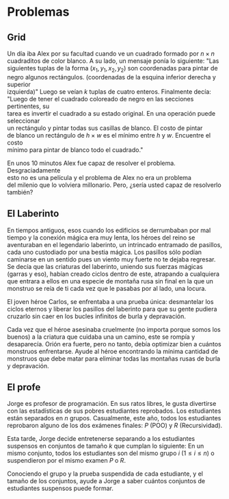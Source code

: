# Problemas

## Grid

Un día iba Alex por su facultad cuando ve un cuadrado formado por $n \times n$  
cuadraditos de color blanco. A su lado, un mensaje ponía lo siguiente: "Las  
siguientes tuplas de la forma $(x_1, y_1, x_2, y_2)$ son coordenadas para pintar de  
negro algunos rectángulos. (coordenadas de la esquina inferior derecha y superior  
izquierda)" Luego se veían $k$ tuplas de cuatro enteros. Finalmente decía:  
"Luego de tener el cuadrado coloreado de negro en las secciones pertinentes, su  
tarea es invertir el cuadrado a su estado original. En una operación puede seleccionar  
un rectángulo y pintar todas sus casillas de blanco. El costo de pintar  
de blanco un rectángulo de $h \times w$ es el mínimo entre $h$ y $w$. Encuentre el costo  
mínimo para pintar de blanco todo el cuadrado."

En unos 10 minutos Alex fue capaz de resolver el problema. Desgraciadamente  
esto no es una película y el problema de Alex no era un problema  
del milenio que lo volviera millonario. Pero, ¿sería usted capaz de resolverlo  
también?

## El Laberinto

En tiempos antiguos, esos cuando los edificios se derrumbaban por mal tiempo y la conexión mágica era muy lenta, los héroes del reino se aventuraban en el legendario laberinto, un intrincado entramado de pasillos, cada uno custodiado por una bestia mágica. Los pasillos sólo podían caminarse en un sentido pues un viento muy fuerte no te dejaba regresar. Se decía que las criaturas del laberinto, uniendo sus fuerzas mágicas (garras y eso), habían creado ciclos dentro de este, atrapando a cualquiera que entrara a ellos en una especie de montaña rusa sin final en la que un monstruo se reía de ti cada vez que le pasabas por al lado, una locura.

El joven héroe Carlos, se enfrentaba a una prueba única: desmantelar los ciclos eternos y liberar los pasillos del laberinto para que su gente pudiera cruzarlo sin caer en los bucles infinitos de burla y depravación.

Cada vez que el héroe asesinaba cruelmente (no importa porque somos los buenos) a la criatura que cuidaba una un camino, este se rompía y desaparecía. Orión era fuerte, pero no tanto, debía optimizar bien a cuántos monstruos enfrentarse. Ayude al héroe encontrando la mínima cantidad de monstruos que debe matar para eliminar todas las montañas rusas de burla y depravación.

## El profe

Jorge es profesor de programación. En sus ratos libres, le gusta divertirse con las estadísticas de sus pobres estudiantes reprobados. Los estudiantes están separados en $n$ grupos. Casualmente, este año, todos los estudiantes reprobaron alguno de los dos exámenes finales: $P$ (POO) y $R$ (Recursividad).

Esta tarde, Jorge decide entretenerse separando a los estudiantes suspensos en conjuntos de tamaño $k$ que cumplan lo siguiente: En un mismo conjunto, todos los estudiantes son del mismo grupo $i$ ($1 \leq i \leq n$) o suspendieron por el mismo examen $P$ o $R$.

Conociendo el grupo y la prueba suspendida de cada estudiante, y el tamaño de los conjuntos, ayude a Jorge a saber cuántos conjuntos de estudiantes suspensos puede formar.
